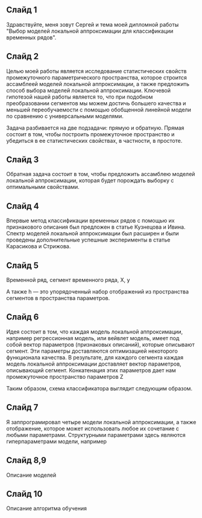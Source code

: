 ## Слайд 1

Здравствуйте, меня зовут Сергей и тема моей дипломной работы "Выбор моделей локальной аппроксимации для классификации временных рядов". 

## Слайд 2

Целью моей работы является исследование статистических свойств промежуточного параметрического пространства, которое строится ассамблеей моделей локальной аппроксимации, а также предложить способ выбора моделей локальной аппроксимации. Ключевой гипотезой нашей работы является то, что при подобном преобразовании сегментов мы можем достичь большего качества и меньшей переобучаемости с помощью обобщенной линейной модели по сравнению с универсальными моделями.

Задача разбивается на две подзадачи: прямую и обратную. Прямая состоит в том, чтобы построить промежуточное пространство и убедиться в ее статистических свойствах, в частности, в простоте. 

## Слайд 3

Обратная задача состоит в том, чтобы предложить ассамблею моделей локальной аппроксимации, которая будет порождать выборку с оптимальными свойствами.

## Слайд 4

Впервые метод классификации временных рядов с помощью их признакового описания был предложен в статье Кузнецова и Ивина. Спектр моделей локальной аппроксимации был расширен и были проведены дополнительные успешные эксперименты в статье Карасикова и Стрижова.

## Слайд 5

Временной ряд, сегмент временного ряда, X, y

А также h — это упорядоченный набор отображений из пространства сегментов в пространства параметров.

## Слайд 6

Идея состоит в том, что каждая модель локальной аппроксимации, например регрессионная модель, или вейвлет модель, имеет под собой вектор параметров (признаковых описаний), которые описывают сегмент. Эти параметры доставляются оптимизацией некоторого функционала качества. В результате, для каждого сегмента каждая модель локальной аппроксимации доставляет вектор параметров, описывающий сегмент. Конкатенация этих параметров дает нам промежуточное пространство параметров Z

Таким образом, схема классификатора выглядит следующим образом.

## Слайд 7

Я заппрограмировал четыре модели локальной аппроксимации, а также отображение, которое может использовать любое их сочетание с любыми параметрами. Структурными параметрами здесь являются гиперпараметрами модели, например

## Слайд 8,9 

Описание моделей

## Слайд 10

Описание алгоритма обучения 





